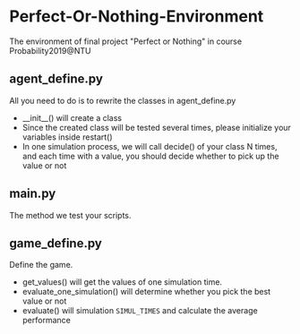 # Perfect-Or-Nothing-Environment
The environment of final project "Perfect or Nothing" in course Probability2019@NTU

## agent_define.py
All you need to do is to rewrite the classes in agent_define.py
* \_\_init\_\_() will create a class
* Since the created class will be tested several times, please initialize your variables inside restart()
* In one simulation process, we will call decide() of your class N times, and each time with a value, you should decide whether to pick up the value or not

## main.py
The method we test your scripts.

## game_define.py
Define the game.
* get_values() will get the values of one simulation time.
* evaluate_one_simulation() will determine whether you pick the best value or not
* evaluate() will simulation `SIMUL_TIMES` and calculate the average performance
